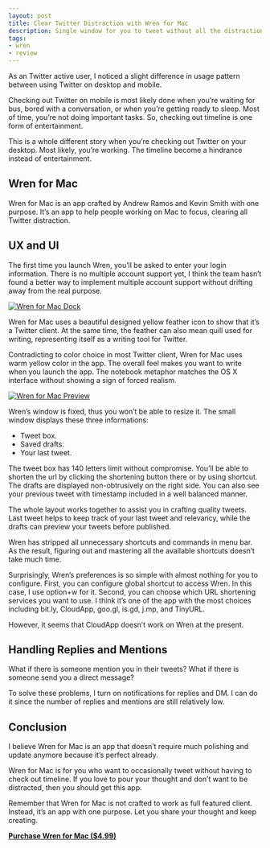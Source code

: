 ```yaml
---
layout: post
title: Clear Twitter Distraction with Wren for Mac
description: Single window for you to tweet without all the distraction made by the people on your timeline.
tags:
- wren
- review
---
```

As an Twitter active user, I noticed a slight difference in usage pattern between using Twitter on desktop and mobile.

Checking out Twitter on mobile is most likely done when you’re waiting for bus, bored with a conversation, or when you’re getting ready to sleep. Most of time, you’re not doing important tasks. So, checking out timeline is one form of entertainment.

This is a whole different story when you’re checking out Twitter on your desktop. Most likely, you’re working. The timeline become a hindrance instead of entertainment.

<!--more-->

## Wren for Mac

Wren for Mac is an app crafted by Andrew Ramos and Kevin Smith with one purpose. It’s an app to help people working on Mac to focus, clearing all Twitter distraction.

## UX and UI

The first time you launch Wren, you’ll be asked to enter your login information. There is no multiple account support yet, I think the team hasn’t found a better way to implement multiple account support without drifting away from the real purpose.

[ ![Wren for Mac Dock][img1] ](http://images.sayzlim.net/2011/07/wren_dock.jpg "Wren for Mac Dock")

[img1]: http://images.sayzlim.net/2011/07/wren_dock.jpg "Wren for Mac Dock"

Wren for Mac uses a beautiful designed yellow feather icon to show that it’s a Twitter client. At the same time, the feather can also mean quill used for writing, representing itself as a writing tool for Twitter.

Contradicting to color choice in most Twitter client, Wren for Mac uses warm yellow color in the app. The overall feel makes you want to write when you launch the app. The notebook metaphor    matches the OS X interface without showing a sign of forced realism.

[ ![Wren for Mac Preview][img2] ](http://images.sayzlim.net/2011/07/wren_preview.jpg "Wren for Mac Preview")

[img2]: http://images.sayzlim.net/2011/07/wren_preview.jpg "Wren for Mac Preview"

Wren’s window is fixed, thus you won’t be able to resize it. The small window displays these three informations:

- Tweet box.
- Saved drafts.
- Your last tweet.

The tweet box has 140 letters limit without compromise. You’ll be able to shorten the url by clicking the shortening button there or by using shortcut. The drafts are displayed non-obtrusively on the right side. You can also see your previous tweet with timestamp included in a well balanced manner.

The whole layout works together to assist you in crafting quality tweets. Last tweet helps to keep track of your last tweet and relevancy, while the drafts can preview your tweets before published.

Wren has stripped all unnecessary shortcuts and commands in menu bar. As the result, figuring out and mastering all the available shortcuts doesn’t take much time.

Surprisingly, Wren’s preferences is so simple with almost nothing for you to configure. First, you can configure global shortcut to access Wren. In this case, I use option+w for it. Second, you can choose which URL shortening services you want to use. I think it’s one of the app with the most choices including  bit.ly, CloudApp, goo.gl, is.gd, j.mp, and TinyURL.

However, it seems that CloudApp doesn’t work on Wren at the present.

## Handling Replies and Mentions

What if there is someone mention you in their tweets? What if there is someone send you a direct message?

To solve these problems, I turn on notifications for replies and DM. I can do it since the number of replies and mentions are still relatively low.

## Conclusion

I believe Wren for Mac is an app that doesn’t require much polishing and update anymore because it’s perfect already.

Wren for Mac is for you who want to occasionally tweet without having to check out timeline. If you love to pour your thought and don’t want to be distracted, then you should get this app.

Remember that Wren for Mac is not crafted to work as full featured client. Instead, it’s an app with one purpose. Let you share your thought and keep creating.

[**Purchase Wren for Mac ($4.99)**](https://itunes.apple.com/us/app/wren/id439545337?mt=12&uo=4&at=11ld6n&ct=wren+for+mac "Wren")